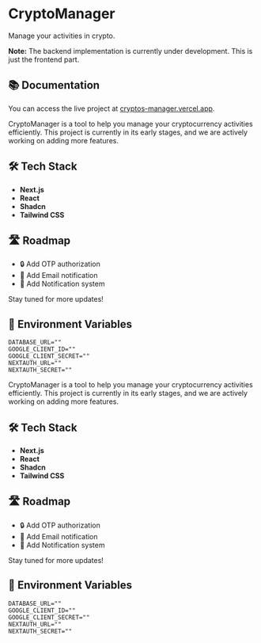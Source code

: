 # CryptoManager

Manage your activities in crypto.

**Note:** The backend implementation is currently under development. This is just the frontend part.

## 📚 Documentation

You can access the live project at [cryptos-manager.vercel.app](https://cryptos-manager.vercel.app).

CryptoManager is a tool to help you manage your cryptocurrency activities efficiently. This project is currently in its early stages, and we are actively working on adding more features.

## 🛠️ Tech Stack

- **Next.js**
- **React**
- **Shadcn**
- **Tailwind CSS**

## 🛣️ Roadmap

- 🔒 Add OTP authorization
- 📧 Add Email notification
- 🔔 Add Notification system

Stay tuned for more updates!

## 🔧 Environment Variables

```env
DATABASE_URL=""
GOOGLE_CLIENT_ID=""
GOOGLE_CLIENT_SECRET=""
NEXTAUTH_URL=""
NEXTAUTH_SECRET=""
```

CryptoManager is a tool to help you manage your cryptocurrency activities efficiently. This project is currently in its early stages, and we are actively working on adding more features.

## 🛠️ Tech Stack

- **Next.js**
- **React**
- **Shadcn**
- **Tailwind CSS**

## 🛣️ Roadmap

- 🔒 Add OTP authorization
- 📧 Add Email notification
- 🔔 Add Notification system

Stay tuned for more updates!

## 🔧 Environment Variables

```env
DATABASE_URL=""
GOOGLE_CLIENT_ID=""
GOOGLE_CLIENT_SECRET=""
NEXTAUTH_URL=""
NEXTAUTH_SECRET=""
```
